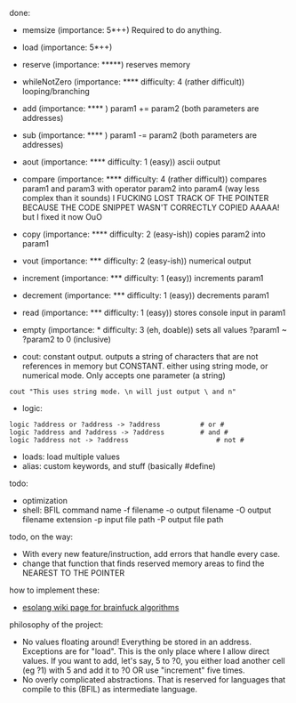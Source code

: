 done:
- memsize           (importance: 5*++) Required to do anything.
- load              (importance: 5*++)

- reserve           (importance: *****) reserves memory

- whileNotZero      (importance: **** difficulty: 4 (rather difficult)) looping/branching
- add               (importance: **** ) param1 += param2    (both parameters are addresses)
- sub               (importance: **** ) param1 -= param2    (both parameters are addresses)
- aout              (importance: **** difficulty: 1 (easy)) ascii output
- compare           (importance: **** difficulty: 4 (rather difficult)) compares param1 and param3 with operator param2 into param4 (way less complex than it sounds) I FUCKING LOST TRACK OF THE POINTER BECAUSE THE CODE SNIPPET WASN'T CORRECTLY COPIED AAAAA! but I fixed it now OuO
- copy              (importance: **** difficulty: 2 (easy-ish)) copies param2 into param1

- vout              (importance: ***  difficulty: 2 (easy-ish)) numerical output
- increment         (importance: ***  difficulty: 1 (easy)) increments param1
- decrement         (importance: ***  difficulty: 1 (easy)) decrements param1
- read              (importance: ***  difficulty: 1 (easy)) stores console input in param1

- empty             (importance: *    difficulty: 3 (eh, doable)) sets all values ?param1 ~ ?param2 to 0 (inclusive)

- cout: constant output. outputs a string of characters that are not references in memory but CONSTANT. either using string mode, or numerical mode. Only accepts one parameter (a string)
```
cout "This uses string mode. \n will just output \ and n"
```

- logic:
```
logic ?address or ?address -> ?address          # or #
logic ?address and ?address -> ?address         # and #
logic ?address not -> ?address                      # not #
```

- loads: load multiple values
- alias: custom keywords, and stuff (basically #define)

todo:
- optimization
- shell:
    BFIL    command name
    -f      filename
    -o      output filename
    -O      output filename extension
    -p      input file path
    -P      output file path






todo, on the way:
- With every new feature/instruction, add errors that handle every case.
- change that function that finds reserved memory areas to find the NEAREST TO THE POINTER



how to implement these:
- [esolang wiki page for brainfuck algorithms](https://esolangs.org/wiki/Brainfuck_algorithms)


philosophy of the project:
- No values floating around! Everything be stored in an address. Exceptions are for "load". This is the only place where I allow direct values. If you want to add, let's say, 5 to ?0, you either load another cell (eg ?1) with 5 and add it to ?0 OR use "increment" five times.
- No overly complicated abstractions. That is reserved for languages that compile to this (BFIL) as intermediate language.